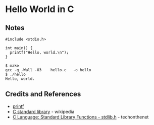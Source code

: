 # Hello World in C

## Notes

```
#include <stdio.h>

int main() {
  printf("Hello, world.\n");
}
```


```
$ make
gcc -g -Wall -O3    hello.c   -o hello
$ ./hello
Hello, world.
```

## Credits and References
* [printf](https://www.tutorialspoint.com/c_standard_library/c_function_printf.htm)
* [C standard library](https://en.wikipedia.org/wiki/C_standard_library) - wikipedia
* [C Language: Standard Library Functions - stdlib.h](https://www.techonthenet.com/c_language/standard_library_functions/stdlib_h/) - techonthenet
